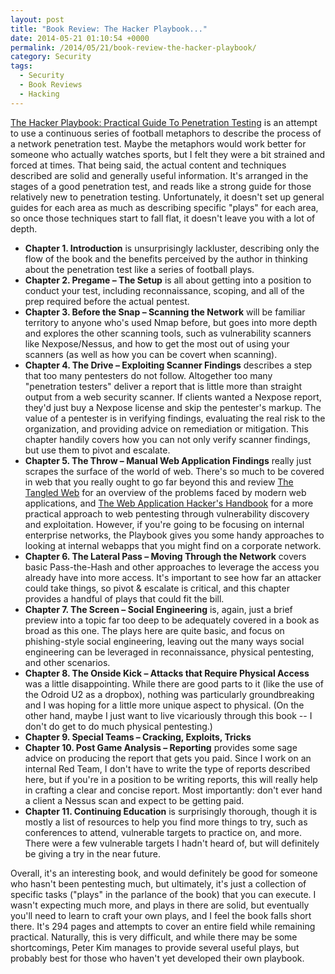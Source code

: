 ```yaml
---
layout: post
title: "Book Review: The Hacker Playbook..."
date: 2014-05-21 01:10:54 +0000
permalink: /2014/05/21/book-review-the-hacker-playbook/
category: Security
tags:
  - Security
  - Book Reviews
  - Hacking
---
```

[The Hacker Playbook: Practical Guide To Penetration Testing](http://www.amazon.com/gp/product/1494932636/ref=as_li_tl?ie=UTF8&camp=1789&creative=390957&creativeASIN=1494932636&linkCode=as2&tag=systemovecom-20) is an attempt to use a continuous series of football metaphors to describe the process of a network penetration test. Maybe the metaphors would work better for someone who actually watches sports, but I felt they were a bit strained and forced at times.  That being said, the actual content and techniques described are solid and generally useful information.  It's arranged in the stages of a good penetration test, and reads like a strong guide for those relatively new to penetration testing.  Unfortunately, it doesn't set up general guides for each area as much as describing specific "plays" for each area, so once those techniques start to fall flat, it doesn't leave you with a lot of depth.

- **Chapter 1. Introduction** is unsurprisingly lackluster, describing only the flow of the book and the benefits perceived by the author in thinking about the penetration test like a series of football plays.
- **Chapter 2. Pregame – The Setup** is all about getting into a position to conduct your test, including reconnaissance, scoping, and all of the prep required before the actual pentest.
- **Chapter 3. Before the Snap – Scanning the Network** will be familiar territory to anyone who's used Nmap before, but goes into more depth and explores the other scanning tools, such as vulnerability scanners like Nexpose/Nessus, and how to get the most out of using your scanners (as well as how you can be covert when scanning).
- **Chapter 4. The Drive – Exploiting Scanner Findings** describes a step that too many pentesters do not follow.  Altogether too many "penetration testers" deliver a report that is little more than straight output from a web security scanner.  If clients wanted a Nexpose report, they'd just buy a Nexpose license and skip the pentester's markup.  The value of a pentester is in verifying findings, evaluating the real risk to the organization, and providing advice on remediation or mitigation.  This chapter handily covers how you can not only verify scanner findings, but use them to pivot and escalate.
- **Chapter 5. The Throw – Manual Web Application Findings** really just scrapes the surface of the world of web.  There's so much to be covered in web that you really ought to go far beyond this and review [The Tangled Web](http://www.amazon.com/gp/product/1593273886/ref=as_li_tl?ie=UTF8&camp=1789&creative=390957&creativeASIN=1593273886&linkCode=as2&tag=systemovecom-20&linkId=BQDMHIUMZKEW4LRE) for an overview of the problems faced by modern web applications, and [The Web Application Hacker's Handbook](http://www.amazon.com/gp/product/1118026470/ref=as_li_tl?ie=UTF8&camp=1789&creative=390957&creativeASIN=1118026470&linkCode=as2&tag=systemovecom-20&linkId=M3HANT5NERSCRZY2) for a more practical approach to web pentesting through vulnerability discovery and exploitation.  However, if you're going to be focusing on internal enterprise networks, the Playbook gives you some handy approaches to looking at internal webapps that you might find on a corporate network.
- **Chapter 6. The Lateral Pass – Moving Through the Network** covers basic Pass-the-Hash and other approaches to leverage the access you already have into more access.  It's important to see how far an attacker could take things, so pivot & escalate is critical, and this chapter provides a handful of plays that could fit the bill.
- **Chapter 7. The Screen – Social Engineering** is, again, just a brief preview into a topic far too deep to be adequately covered in a book as broad as this one.  The plays here are quite basic, and focus on phishing-style social engineering, leaving out the many ways social engineering can be leveraged in reconnaissance, physical pentesting, and other scenarios. 
- **Chapter 8. The Onside Kick – Attacks that Require Physical Access** was a little disappointing.  While there are good parts to it (like the use of the Odroid U2 as a dropbox), nothing was particularly groundbreaking and I was hoping for a little more unique aspect to physical.  (On the other hand, maybe I just want to live vicariously through this book -- I don't do get to do much physical pentesting.)
- **Chapter 9. Special Teams – Cracking, Exploits, Tricks**
- **Chapter 10. Post Game Analysis – Reporting** provides some sage advice on producing the report that gets you paid.  Since I work on an internal Red Team, I don't have to write the type of reports described here, but if you're in a position to be writing reports, this will really help in crafting a clear and concise report.  Most importantly: don't ever hand a client a Nessus scan and expect to be getting paid.
- **Chapter 11. Continuing Education** is surprisingly thorough, though it is mostly a list of resources to help you find more things to try, such as conferences to attend, vulnerable targets to practice on, and more.  There were a few vulnerable targets I hadn't heard of, but will definitely be giving a try in the near future.

Overall, it's an interesting book, and would definitely be good for someone who hasn't been pentesting much, but ultimately, it's just a collection of specific tasks ("plays" in the parlance of the book) that you can execute.  I wasn't expecting much more, and plays in there are solid, but eventually you'll need to learn to craft your own plays, and I feel the book falls short there.  It's 294 pages and attempts to cover an entire field while remaining practical.  Naturally, this is very difficult, and while there may be some shortcomings, Peter Kim manages to provide several useful plays, but probably best for those who haven't yet developed their own playbook.
